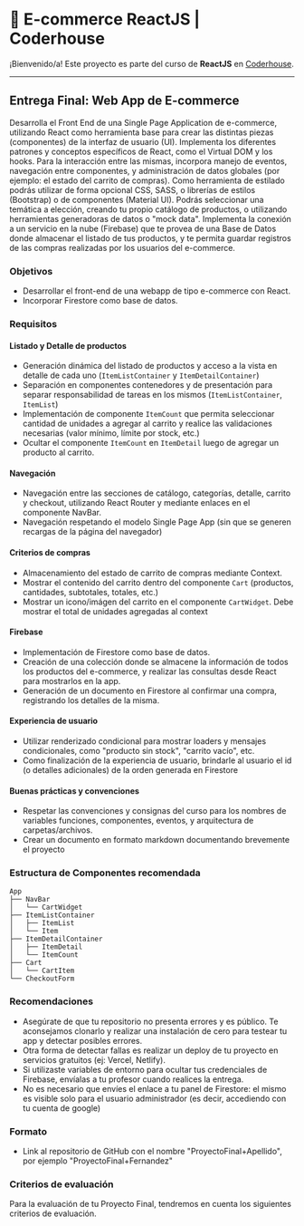 # 🛒 E-commerce ReactJS | Coderhouse

¡Bienvenido/a! Este proyecto es parte del curso de **ReactJS** en [Coderhouse](https://www.coderhouse.com/).

---

## Entrega Final: Web App de E-commerce

Desarrolla el Front End de una Single Page Application de e-commerce, utilizando React como herramienta base para crear las distintas piezas (componentes) de la interfaz de usuario (UI). Implementa los diferentes patrones y conceptos específicos de React, como el Virtual DOM y los hooks. Para la interacción entre las mismas, incorpora manejo de eventos, navegación entre componentes, y administración de datos globales (por ejemplo: el estado del carrito de compras). Como herramienta de estilado podrás utilizar de forma opcional CSS, SASS, o librerías de estilos (Bootstrap) o de componentes (Material UI). Podrás seleccionar una temática a elección, creando tu propio catálogo de productos, o utilizando herramientas generadoras de datos o "mock data". Implementa la conexión a un servicio en la nube (Firebase) que te provea de una Base de Datos donde almacenar el listado de tus productos, y te permita guardar registros de las compras realizadas por los usuarios del e-commerce.

### Objetivos
- Desarrollar el front-end de una webapp de tipo e-commerce con React.
- Incorporar Firestore como base de datos.

### Requisitos

#### Listado y Detalle de productos
- Generación dinámica del listado de productos y acceso a la vista en detalle de cada uno (`ItemListContainer` y `ItemDetailContainer`)
- Separación en componentes contenedores y de presentación para separar responsabilidad de tareas en los mismos (`ItemListContainer`, `ItemList`)
- Implementación de componente `ItemCount` que permita seleccionar cantidad de unidades a agregar al carrito y realice las validaciones necesarias (valor mínimo, límite por stock, etc.)
- Ocultar el componente `ItemCount` en `ItemDetail` luego de agregar un producto al carrito.

#### Navegación
- Navegación entre las secciones de catálogo, categorías, detalle, carrito y checkout, utilizando React Router y mediante enlaces en el componente NavBar.
- Navegación respetando el modelo Single Page App (sin que se generen recargas de la página del navegador)

#### Criterios de compras
- Almacenamiento del estado de carrito de compras mediante Context.
- Mostrar el contenido del carrito dentro del componente `Cart` (productos, cantidades, subtotales, totales, etc.)
- Mostrar un icono/imágen del carrito en el componente `CartWidget`. Debe mostrar el total de unidades agregadas al context

#### Firebase
- Implementación de Firestore como base de datos.
- Creación de una colección donde se almacene la información de todos los productos del e-commerce, y realizar las consultas desde React para mostrarlos en la app.
- Generación de un documento en Firestore al confirmar una compra, registrando los detalles de la misma.

#### Experiencia de usuario
- Utilizar renderizado condicional para mostrar loaders y mensajes condicionales, como "producto sin stock", "carrito vacío", etc.
- Como finalización de la experiencia de usuario, brindarle al usuario el id (o detalles adicionales) de la orden generada en Firestore

#### Buenas prácticas y convenciones
- Respetar las convenciones y consignas del curso para los nombres de variables funciones, componentes, eventos, y arquitectura de carpetas/archivos.
- Crear un documento en formato markdown documentando brevemente el proyecto

### Estructura de Componentes recomendada
```
App
├── NavBar
│   └── CartWidget
├── ItemListContainer
│   ├── ItemList
│   └── Item
├── ItemDetailContainer
│   ├── ItemDetail
│   └── ItemCount
├── Cart
│   └── CartItem
└── CheckoutForm
```

### Recomendaciones
- Asegúrate de que tu repositorio no presenta errores y es público. Te aconsejamos clonarlo y realizar una instalación de cero para testear tu app y detectar posibles errores.
- Otra forma de detectar fallas es realizar un deploy de tu proyecto en servicios gratuitos (ej: Vercel, Netlify).
- Si utilizaste variables de entorno para ocultar tus credenciales de Firebase, envíalas a tu profesor cuando realices la entrega.
- No es necesario que envíes el enlace a tu panel de Firestore: el mismo es visible solo para el usuario administrador (es decir, accediendo con tu cuenta de google)

### Formato
- Link al repositorio de GitHub con el nombre "ProyectoFinal+Apellido", por ejemplo "ProyectoFinal+Fernandez"

### Criterios de evaluación
Para la evaluación de tu Proyecto Final, tendremos en cuenta los siguientes criterios de evaluación.
